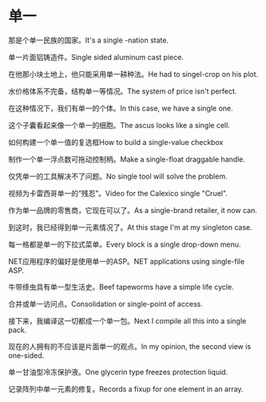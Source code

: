 # 单一

<p><span class="chinese">那是个单一民族的国家。</span><span class="english">It's a single -nation state.</span></p>

<p><span class="chinese">单一片面铝铸造件。</span><span class="english">Single sided aluminum cast piece.</span></p>

<p><span class="chinese">在他那小块土地上，他只能采用单一耕种法。</span><span class="english">He had to singel-crop on his plot.</span></p>

<p><span class="chinese">水价格体系不完备，结构单一等情况。</span><span class="english">The system of price isn't perfect.</span></p>

<p><span class="chinese">在这种情况下，我们有单一的个体。</span><span class="english">In this case, we have a single one.</span></p>

<p><span class="chinese">这个子囊看起来像一个单一的细胞。</span><span class="english">The ascus looks like a single cell.</span></p>

<p><span class="chinese">如何构建一个单一值的复选框</span><span class="english">How to build a single-value checkbox</span></p>

<p><span class="chinese">制作一个单一浮点数可拖动控制柄。</span><span class="english">Make a single-float draggable handle.</span></p>

<p><span class="chinese">仅凭单一的工具解决不了问题。</span><span class="english">No single tool will solve the problem.</span></p>

<p><span class="chinese">视频为卡雷西哥单一的“残忍”。</span><span class="english">Video for the Calexico single "Cruel".</span></p>

<p><span class="chinese">作为单一品牌的零售商，它现在可以了。</span><span class="english">As a single-brand retailer, it now can.</span></p>

<p><span class="chinese">到这时，我已经得到单一元素情况了。</span><span class="english">At this stage I'm at my singleton case.</span></p>

<p><span class="chinese">每一格都是单一的下拉式菜单。</span><span class="english">Every block is a single drop-down menu.</span></p>

<p><span class="chinese">NET应用程序的偏好是使用单一的ASP。</span><span class="english">NET applications using single-file ASP.</span></p>

<p><span class="chinese">牛带绦虫具有单一型生活史。</span><span class="english">Beef tapeworms have a simple life cycle.</span></p>

<p><span class="chinese">合并或单一访问点。</span><span class="english">Consolidation or single-point of access.</span></p>

<p><span class="chinese">接下来，我编译这一切都成一个单一包。</span><span class="english">Next I compile all this into a single pack.</span></p>

<p><span class="chinese">现在的人拥有的不应该是片面单一的观点。</span><span class="english">In my opinion, the second view is one-sided.</span></p>

<p><span class="chinese">单一甘油型冷冻保护液。</span><span class="english">One glycerin type freezes protection liquid.</span></p>

<p><span class="chinese">记录阵列中单一元素的修复。</span><span class="english">Records a fixup for one element in an array.</span></p>

